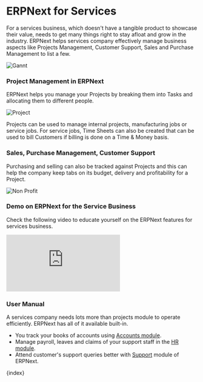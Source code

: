 # ERPNext for Services

For a services business, which doesn't have a tangible product to showcase their value, needs to get many things right to stay afloat and grow in the industry. ERPNext helps services company effectively manage business aspects like Projects Management, Customer Support, Sales and Purchase Management to list a few.

<img class="screenshot" alt="Gannt" src="{{docs_base_url}}/assets/img/project/services-hero.png">

### Project Management in ERPNext

ERPNext helps you manage your Projects by breaking them into Tasks and
allocating them to different people.

<img class="screenshot" alt="Project" src="{{docs_base_url}}/assets/img/project/project.png">

Projects can be used to manage internal projects, manufacturing jobs or
service jobs. For service jobs, Time Sheets can also be created that can be used to bill Customers if billing is done on a Time & Money basis.

### Sales, Purchase Management, Customer Support

Purchasing and selling can also be tracked against Projects and this can help the company keep tabs on its budget, delivery and profitability for a Project.

<img class="screenshot" alt="Non Profit" src="{{docs_base_url}}/assets/img/project/support.png">

### Demo on ERPNext for the Service Business

Check the following video to educate yourself on the ERPNext features for services business.

<div>
    <div class='embed-container'>
        <iframe src='https://www.youtube.com/embed/mI8IkiGhaPA' frameborder='0' allowfullscreen>
        </iframe>
    </div>
<div>

### User Manual

A services company needs lots more than projects module to operate efficiently. ERPNext has all of it available built-in.

- You track your books of accounts using [Accounts module](/docs/user/manual/en/accounts.html).
- Manage payroll, leaves and claims of your support staff in the [HR module](/docs/user/manual/en/human-resources.html).
- Attend customer's support queries better with [Support](/docs/user/manual/en/support.html) module of ERPNext.

{index}

